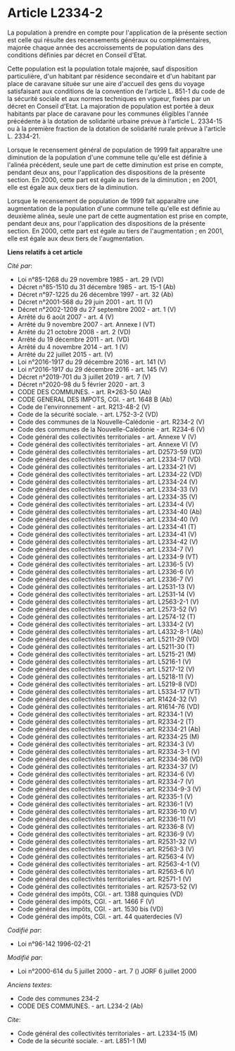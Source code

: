 # Article L2334-2

La population à prendre en compte pour l'application de la présente section est celle qui résulte des recensements généraux
ou complémentaires, majorée chaque année des accroissements de population dans des conditions définies par décret en Conseil
d'Etat.

Cette population est la population totale majorée, sauf disposition particulière, d'un habitant par résidence secondaire et
d'un habitant par place de caravane située sur une aire d'accueil des gens du voyage satisfaisant aux conditions de la
convention de l'article L. 851-1 du code de la sécurité sociale et aux normes techniques en vigueur, fixées par un décret en
Conseil d'Etat. La majoration de population est portée à deux habitants par place de caravane pour les communes éligibles
l'année précédente à la dotation de solidarité urbaine prévue à l'article L. 2334-15 ou à la première fraction de la dotation
de solidarité rurale prévue à l'article L. 2334-21.

Lorsque le recensement général de population de 1999 fait apparaître une diminution de la population d'une commune telle
qu'elle est définie à l'alinéa précédent, seule une part de cette diminution est prise en compte, pendant deux ans, pour
l'application des dispositions de la présente section. En 2000, cette part est égale au tiers de la diminution ; en 2001,
elle est égale aux deux tiers de la diminution.

Lorsque le recensement de population de 1999 fait apparaître une augmentation de la population d'une commune telle qu'elle
est définie au deuxième alinéa, seule une part de cette augmentation est prise en compte, pendant deux ans, pour
l'application des dispositions de la présente section. En 2000, cette part est égale au tiers de l'augmentation ; en 2001,
elle est égale aux deux tiers de l'augmentation.

**Liens relatifs à cet article**

_Cité par_:

  - Loi n°85-1268 du 29 novembre 1985 - art. 29 (VD)
  - Décret n°85-1510 du 31 décembre 1985 - art. 15-1 (Ab)
  - Décret n°97-1225 du 26 décembre 1997 - art. 32 (Ab)
  - Décret n°2001-568 du 29 juin 2001 - art. 11 (V)
  - Décret n°2002-1209 du 27 septembre 2002 - art. 1 (V)
  - Arrêté du 6 août 2007 - art. 4 (V)
  - Arrêté du 9 novembre 2007 - art. Annexe I (VT)
  - Arrêté du 21 octobre 2008 - art. 2 (VD)
  - Arrêté du 19 décembre 2011 - art. (VD)
  - Arrêté du 4 novembre 2014 - art. 1 (V)
  - Arrêté du 22 juillet 2015 - art. (V)
  - Loi n°2016-1917 du 29 décembre 2016 - art. 141 (V)
  - Loi n°2016-1917 du 29 décembre 2016 - art. 145 (V)
  - Décret n°2019-701 du 3 juillet 2019 - art. 7 (V)
  - Décret n°2020-98 du 5 février 2020 - art. 3
  - CODE DES COMMUNES. - art. R*263-50 (Ab)
  - CODE GENERAL DES IMPOTS, CGI. - art. 1648 B (Ab)
  - Code de l'environnement - art. R213-48-2 (V)
  - Code de la sécurité sociale. - art. L752-3-2 (VD)
  - Code des communes de la Nouvelle-Calédonie - art. R234-2 (V)
  - Code des communes de la Nouvelle-Calédonie - art. R234-6 (V)
  - Code général des collectivités territoriales - art. Annexe V (V)
  - Code général des collectivités territoriales - art. Annexe VI (V)
  - Code général des collectivités territoriales - art. D2573-59 (VD)
  - Code général des collectivités territoriales - art. L2334-17 (VD)
  - Code général des collectivités territoriales - art. L2334-21 (V)
  - Code général des collectivités territoriales - art. L2334-22 (VD)
  - Code général des collectivités territoriales - art. L2334-24 (V)
  - Code général des collectivités territoriales - art. L2334-33 (V)
  - Code général des collectivités territoriales - art. L2334-35 (V)
  - Code général des collectivités territoriales - art. L2334-4 (V)
  - Code général des collectivités territoriales - art. L2334-40 (Ab)
  - Code général des collectivités territoriales - art. L2334-40 (V)
  - Code général des collectivités territoriales - art. L2334-41 (T)
  - Code général des collectivités territoriales - art. L2334-41 (V)
  - Code général des collectivités territoriales - art. L2334-42 (V)
  - Code général des collectivités territoriales - art. L2334-7 (V)
  - Code général des collectivités territoriales - art. L2334-9 (VT)
  - Code général des collectivités territoriales - art. L2336-5 (V)
  - Code général des collectivités territoriales - art. L2336-6 (V)
  - Code général des collectivités territoriales - art. L2336-7 (V)
  - Code général des collectivités territoriales - art. L2531-13 (V)
  - Code général des collectivités territoriales - art. L2531-14 (V)
  - Code général des collectivités territoriales - art. L2563-2-1 (V)
  - Code général des collectivités territoriales - art. L2573-52 (V)
  - Code général des collectivités territoriales - art. L2574-12 (T)
  - Code général des collectivités territoriales - art. L3334-2 (V)
  - Code général des collectivités territoriales - art. L4332-8-1 (Ab)
  - Code général des collectivités territoriales - art. L5211-29 (VD)
  - Code général des collectivités territoriales - art. L5211-30 (T)
  - Code général des collectivités territoriales - art. L5215-21 (M)
  - Code général des collectivités territoriales - art. L5216-1 (V)
  - Code général des collectivités territoriales - art. L5217-12 (V)
  - Code général des collectivités territoriales - art. L5218-11 (V)
  - Code général des collectivités territoriales - art. L5219-8 (VD)
  - Code général des collectivités territoriales - art. L5334-17 (VT)
  - Code général des collectivités territoriales - art. R1424-32 (V)
  - Code général des collectivités territoriales - art. R1614-76 (VD)
  - Code général des collectivités territoriales - art. R2334-1 (V)
  - Code général des collectivités territoriales - art. R2334-2 (T)
  - Code général des collectivités territoriales - art. R2334-21 (Ab)
  - Code général des collectivités territoriales - art. R2334-25 (M)
  - Code général des collectivités territoriales - art. R2334-3 (V)
  - Code général des collectivités territoriales - art. R2334-3-1 (V)
  - Code général des collectivités territoriales - art. R2334-36 (VD)
  - Code général des collectivités territoriales - art. R2334-37 (V)
  - Code général des collectivités territoriales - art. R2334-6 (V)
  - Code général des collectivités territoriales - art. R2334-7 (V)
  - Code général des collectivités territoriales - art. R2334-9-3 (V)
  - Code général des collectivités territoriales - art. R2335-1 (V)
  - Code général des collectivités territoriales - art. R2336-1 (V)
  - Code général des collectivités territoriales - art. R2336-10 (V)
  - Code général des collectivités territoriales - art. R2336-11 (V)
  - Code général des collectivités territoriales - art. R2336-8 (V)
  - Code général des collectivités territoriales - art. R2336-9 (V)
  - Code général des collectivités territoriales - art. R2531-32 (V)
  - Code général des collectivités territoriales - art. R2563-3 (V)
  - Code général des collectivités territoriales - art. R2563-4 (V)
  - Code général des collectivités territoriales - art. R2563-4-1 (V)
  - Code général des collectivités territoriales - art. R2563-6 (V)
  - Code général des collectivités territoriales - art. R2571-1 (V)
  - Code général des collectivités territoriales - art. R2573-52 (V)
  - Code général des impôts, CGI. - art. 1388 quinquies (VD)
  - Code général des impôts, CGI. - art. 1466 F (V)
  - Code général des impôts, CGI. - art. 1530 bis (VD)
  - Code général des impôts, CGI. - art. 44 quaterdecies (V)

_Codifié par_:

  - Loi n°96-142 1996-02-21

_Modifié par_:

  - Loi n°2000-614 du 5 juillet 2000 - art. 7 () JORF 6 juillet 2000

_Anciens textes_:

  - Code des communes 234-2
  - CODE DES COMMUNES. - art. L234-2 (Ab)

_Cite_:

  - Code général des collectivités territoriales - art. L2334-15 (M)
  - Code de la sécurité sociale. - art. L851-1 (M)

